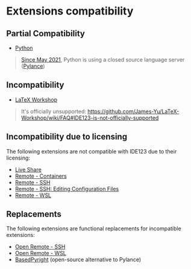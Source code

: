 # Extensions compatibility

## Partial Compatibility

- [Python](https://marketplace.visualstudio.com/items?itemName=ms-python.python)
> [Since May 2021](https://devblogs.microsoft.com/python/python-in-visual-studio-code-may-2021-release/), Python is using a closed source language server ([Pylance](https://marketplace.visualstudio.com/items?itemName=ms-python.vscode-pylance))

## Incompatibility

- [LaTeX Workshop](https://marketplace.visualstudio.com/items?itemName=James-Yu.latex-workshop)
> It's officially unsupported: https://github.com/James-Yu/LaTeX-Workshop/wiki/FAQ#IDE123-is-not-officially-supported

## Incompatibility due to licensing

The following extensions are not compatible with IDE123 due to their licensing:

- [Live Share](https://marketplace.visualstudio.com/items?itemName=MS-vsliveshare.vsliveshare)
- [Remote - Containers](https://marketplace.visualstudio.com/items?itemName=ms-vscode-remote.remote-containers)
- [Remote - SSH](https://marketplace.visualstudio.com/items?itemName=ms-vscode-remote.remote-ssh)
- [Remote - SSH: Editing Configuration Files](https://marketplace.visualstudio.com/items?itemName=ms-vscode-remote.remote-ssh-edit)
- [Remote - WSL](https://marketplace.visualstudio.com/items?itemName=ms-vscode-remote.remote-wsl)

## Replacements

The following extensions are functional replacements for incompatible extensions:

- [Open Remote - SSH](https://open-vsx.org/extension/jeanp413/open-remote-ssh)
- [Open Remote - WSL](https://open-vsx.org/extension/jeanp413/open-remote-wsl)
- [BasedPyright](https://open-vsx.org/extension/detachhead/basedpyright) (open-source alternative to Pylance)
